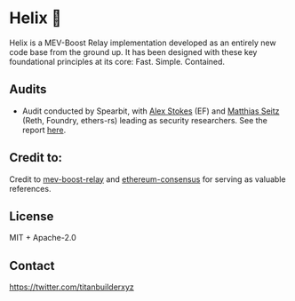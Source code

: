# Helix 🧬

Helix is a MEV-Boost Relay implementation developed as an entirely new code base from the ground up. It has been designed with these key foundational principles at its core: Fast. Simple. Contained.

## Audits

- Audit conducted by Spearbit, with [Alex Stokes](https://github.com/ralexstokes) (EF) and [Matthias Seitz](https://github.com/mattsse) (Reth, Foundry, ethers-rs) leading as security researchers. See the report [here](audits/spearbit-audit.pdf).

## Credit to:

Credit to [mev-boost-relay](https://github.com/flashbots/mev-boost-relay) and [ethereum-consensus](https://github.com/ralexstokes/ethereum-consensus) for serving as valuable references.

## License

MIT + Apache-2.0

## Contact

https://twitter.com/titanbuilderxyz
